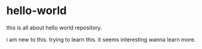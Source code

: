 

# hello-world
this is all about hello world repository.


i am new to this.
trying to learn this.
it seems interesting
wanna learn more.
